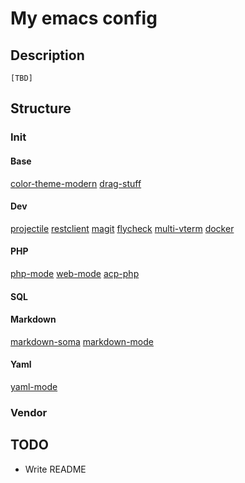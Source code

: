 # My emacs config
## Description
	[TBD]
## Structure
### Init
#### Base
[color-theme-modern](https://github.com/emacs-jp/replace-colorthemes)
[drag-stuff](http://github.com/rejeep/drag-stuff)
#### Dev
[projectile](https://github.com/bbatsov/projectile)
[restclient](https://github.com/pashky/restclient.el)
[magit](https://github.com/magit/magit)
[flycheck](https://github.com/flycheck/flycheck)
[multi-vterm](https://github.com/suonlight/multi-libvterm)
[docker](https://github.com/Silex/docker.el)
#### PHP
[php-mode](https://github.com/emacs-php/php-mode)
[web-mode](https://github.com/fxbois/web-mode)
[acp-php](https://github.com/xcwen/ac-php)
#### SQL
#### Markdown
[markdown-soma](https://github.com/jasonm23/markdown-soma)
[markdown-mode](https://github.com/jrblevin/markdown-mode)
#### Yaml
[yaml-mode](https://github.com/yoshiki/yaml-mode)
### Vendor

## TODO
 - Write README
